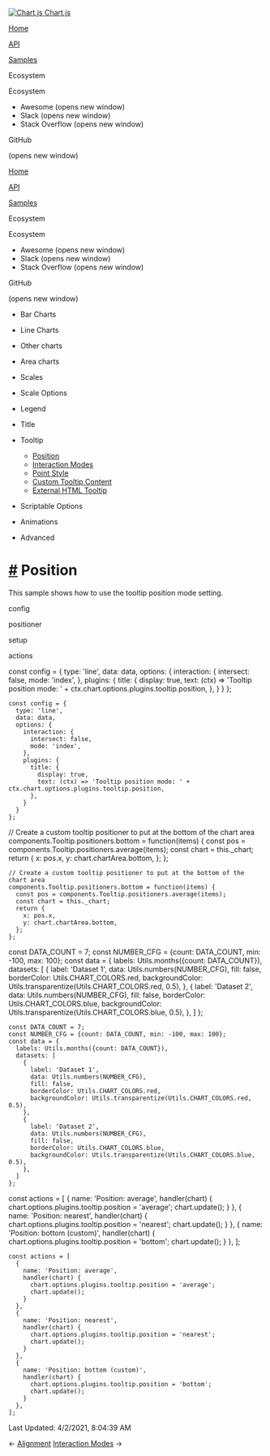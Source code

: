<a href="/docs/3.0.0/" class="home-link router-link-active"><img src="/docs/3.0.0/favicon.ico" alt="Chart.js" class="logo" /> <span class="site-name can-hide">Chart.js</span></a>

<a href="/docs/3.0.0/" class="nav-link">Home</a>

<a href="/docs/3.0.0/api/" class="nav-link">API</a>

<a href="/docs/3.0.0/samples/" class="nav-link router-link-active">Samples</a>

<span class="title">Ecosystem</span> <span class="arrow down"></span>

<span class="title">Ecosystem</span> <span class="arrow right"></span>

-   Awesome
    <span class="sr-only">(opens new window)</span>
-   Slack
    <span class="sr-only">(opens new window)</span>
-   Stack Overflow
    <span class="sr-only">(opens new window)</span>

GitHub

<span class="sr-only">(opens new window)</span>

<a href="/docs/3.0.0/" class="nav-link">Home</a>

<a href="/docs/3.0.0/api/" class="nav-link">API</a>

<a href="/docs/3.0.0/samples/" class="nav-link router-link-active">Samples</a>

<span class="title">Ecosystem</span> <span class="arrow down"></span>

<span class="title">Ecosystem</span> <span class="arrow right"></span>

-   Awesome
    <span class="sr-only">(opens new window)</span>
-   Slack
    <span class="sr-only">(opens new window)</span>
-   Stack Overflow
    <span class="sr-only">(opens new window)</span>

GitHub

<span class="sr-only">(opens new window)</span>

-   Bar Charts <span class="arrow right"></span>

-   Line Charts <span class="arrow right"></span>

-   Other charts <span class="arrow right"></span>

-   Area charts <span class="arrow right"></span>

-   Scales <span class="arrow right"></span>

-   Scale Options <span class="arrow right"></span>

-   Legend <span class="arrow right"></span>

-   Title <span class="arrow right"></span>

-   Tooltip <span class="arrow down"></span>

    -   <a href="/docs/3.0.0/samples/tooltip/position.html" class="active sidebar-link">Position</a>
    -   <a href="/docs/3.0.0/samples/tooltip/interactions.html" class="sidebar-link">Interaction Modes</a>
    -   <a href="/docs/3.0.0/samples/tooltip/point-style.html" class="sidebar-link">Point Style</a>
    -   <a href="/docs/3.0.0/samples/tooltip/content.html" class="sidebar-link">Custom Tooltip Content</a>
    -   <a href="/docs/3.0.0/samples/tooltip/html.html" class="sidebar-link">External HTML Tooltip</a>

-   Scriptable Options <span class="arrow right"></span>

-   Animations <span class="arrow right"></span>

-   Advanced <span class="arrow right"></span>

<a href="#position" class="header-anchor">#</a> Position
========================================================

This sample shows how to use the tooltip position mode setting.

config

positioner

setup

actions

<a href="https://github.com/chartjs/Chart.js/blob/master/docs/samples/tooltip/position.md" class="code-editor-tool fab fa-github fa-lg" title="View on GitHub"></a>

const config = { type: 'line', data: data, options: { interaction: { intersect: false, mode: 'index', }, plugins: { title: { display: true, text: (ctx) =&gt; 'Tooltip position mode: ' + ctx.chart.options.plugins.tooltip.position, }, } } };

    const config = {
      type: 'line',
      data: data,
      options: {
        interaction: {
          intersect: false,
          mode: 'index',
        },
        plugins: {
          title: {
            display: true,
            text: (ctx) => 'Tooltip position mode: ' + ctx.chart.options.plugins.tooltip.position,
          },
        }
      }
    };

// Create a custom tooltip positioner to put at the bottom of the chart area components.Tooltip.positioners.bottom = function(items) { const pos = components.Tooltip.positioners.average(items); const chart = this.\_chart; return { x: pos.x, y: chart.chartArea.bottom, }; };

    // Create a custom tooltip positioner to put at the bottom of the chart area
    components.Tooltip.positioners.bottom = function(items) {
      const pos = components.Tooltip.positioners.average(items);
      const chart = this._chart;
      return {
        x: pos.x,
        y: chart.chartArea.bottom,
      };
    };

const DATA\_COUNT = 7; const NUMBER\_CFG = {count: DATA\_COUNT, min: -100, max: 100}; const data = { labels: Utils.months({count: DATA\_COUNT}), datasets: \[ { label: 'Dataset 1', data: Utils.numbers(NUMBER\_CFG), fill: false, borderColor: Utils.CHART\_COLORS.red, backgroundColor: Utils.transparentize(Utils.CHART\_COLORS.red, 0.5), }, { label: 'Dataset 2', data: Utils.numbers(NUMBER\_CFG), fill: false, borderColor: Utils.CHART\_COLORS.blue, backgroundColor: Utils.transparentize(Utils.CHART\_COLORS.blue, 0.5), }, \] };

    const DATA_COUNT = 7;
    const NUMBER_CFG = {count: DATA_COUNT, min: -100, max: 100};
    const data = {
      labels: Utils.months({count: DATA_COUNT}),
      datasets: [
        {
          label: 'Dataset 1',
          data: Utils.numbers(NUMBER_CFG),
          fill: false,
          borderColor: Utils.CHART_COLORS.red,
          backgroundColor: Utils.transparentize(Utils.CHART_COLORS.red, 0.5),
        },
        {
          label: 'Dataset 2',
          data: Utils.numbers(NUMBER_CFG),
          fill: false,
          borderColor: Utils.CHART_COLORS.blue,
          backgroundColor: Utils.transparentize(Utils.CHART_COLORS.blue, 0.5),
        },
      ]
    };

const actions = \[ { name: 'Position: average', handler(chart) { chart.options.plugins.tooltip.position = 'average'; chart.update(); } }, { name: 'Position: nearest', handler(chart) { chart.options.plugins.tooltip.position = 'nearest'; chart.update(); } }, { name: 'Position: bottom (custom)', handler(chart) { chart.options.plugins.tooltip.position = 'bottom'; chart.update(); } }, \];

    const actions = [
      {
        name: 'Position: average',
        handler(chart) {
          chart.options.plugins.tooltip.position = 'average';
          chart.update();
        }
      },
      {
        name: 'Position: nearest',
        handler(chart) {
          chart.options.plugins.tooltip.position = 'nearest';
          chart.update();
        }
      },
      {
        name: 'Position: bottom (custom)',
        handler(chart) {
          chart.options.plugins.tooltip.position = 'bottom';
          chart.update();
        }
      },
    ];

<span class="prefix">Last Updated:</span> <span class="time">4/2/2021, 8:04:39 AM</span>

<span class="prev"> ← <a href="/docs/3.0.0/samples/title/alignment.html" class="prev">Alignment</a> </span> <span class="next"> [Interaction Modes](/docs/3.0.0/samples/tooltip/interactions.html) → </span>
